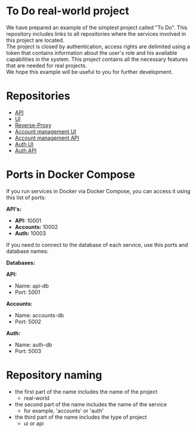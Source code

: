 # To Do real-world project
We have prepared an example of the simplest project called "To Do". This repository includes links to all repositories where the services involved in this project are located.</br> 
The project is closed by authentication, access rights are delimited using a token that contains information about the user's role and his available capabilities in the system. This project contains all the necessary features that are needed for real projects.</br>
We hope this example will be useful to you for further development.
# Repositories
- [API](https://github.com/TourmalineCore/real-world-api)
- [UI](https://github.com/TourmalineCore/real-world-ui)
- [Reverse-Proxy](https://github.com/TourmalineCore/real-world-reverse-proxy)
- [Account management UI](https://github.com/TourmalineCore/real-world-accounts-ui)
- [Account management API](https://github.com/TourmalineCore/real-world-accounts-api)
- [Auth UI](https://github.com/TourmalineCore/real-world-auth-ui)
- [Auth API](https://github.com/TourmalineCore/real-world-auth-api)

# Ports in Docker Compose
If you run services in Docker via Docker Compose, you can access it using this list of ports:

**API's:**
- **API:** 10001
- **Accounts:** 10002
- **Auth:** 10003

If you need to connect to the database of each service, use this ports and database names:

**Databases:**

**API:**
- Name: api-db
- Port: 5001

**Accounts:**
- Name: accounts-db
- Port: 5002

**Auth:**
- Name: auth-db
- Port: 5003

# Repository naming
- the first part of the name includes the name of the project
    - real-world
- the second part of the name includes the name of the service
    - for example, 'accounts' or 'auth'
- the third part of the name includes the type of project
    - ui or api
